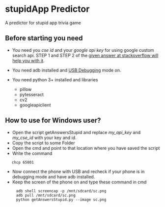 # stupidApp Predictor
A predictor for stupid app trivia game

## Before starting you need
* You need you *cse id* and your *google api key* for using google custom search api.
STEP 1 and STEP 2 of the [given answer at stackoverflow will help you with it](https://stackoverflow.com/questions/37083058/programmatically-searching-google-in-python-using-custom-search).

* You need adb installed  and [USB Debugging](http://www.kingoapp.com/root-tutorials/how-to-enable-usb-debugging-mode-on-android.htm) mode on.

* You need python 3+ installed and libraries
  * pillow
  * pytesseract
  * cv2
  * googleapiclient
  
  
 ## How to use for Windows user?

 * Open the script getAnswersStupid and replace *my_api_key* and *my_cse_id* with your key and id.
 * Copy the script to some Folder
 * Open the cmd and point to that location where you have saved the script
 * Write the command 
 ```
    chcp 65001
 ```
 * Now connect the phone with USB and recheck if your phone is in debugging mode and have adb installed.
 * Keep the screen of the phone on and type these command in cmd
```
     adb shell screencap -p /mnt/sdcard/sc.png
     adb pull /mnt/sdcard/sc.png
     python getAnswersStupid.py --image sc.png
```

